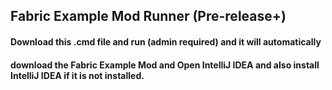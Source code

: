 ## Fabric Example Mod Runner (Pre-release+)
#### Download this .cmd file and run (admin required) and it will automatically 
#### download the Fabric Example Mod and Open IntelliJ IDEA and also install IntelliJ IDEA if it is not installed.

